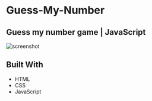 # Guess-My-Number


## Guess my number game | JavaScript
![screenshot](../../img/Screenshot_1.png)


## Built With
- HTML
- CSS
- JavaScript
